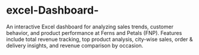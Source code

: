# excel-Dashboard-
An interactive Excel dashboard for analyzing sales trends, customer behavior, and product performance at Ferns and Petals (FNP). Features include total revenue tracking, top product analysis, city-wise sales, order &amp; delivery insights, and revenue comparison by occasion.
